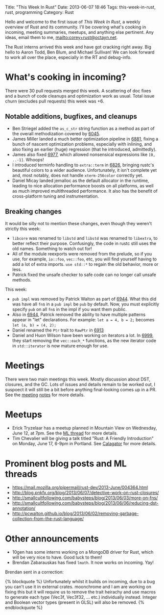 Title: "This Week In Rust"
Date: 2013-06-07 18:46
Tags: this-week-in-rust, rust, programming
Category: Rust

Hello and welcome to the first issue of *This Week In Rust*, a weekly overview
of Rust and its community. I'll be covering what's cooking in incoming,
meeting summaries, meetups, and anything else pertinent. Any ideas, email them
to me, <mailto:corey+rust@octayn.net>.

The Rust interns arrived this week and have got cracking right away. Big hello
to Aaron Todd, Ben Blum, and Michael Sullivan! We can look forward to work all
over the place, especially in the RT and debug-info.

<!-- more -->

# What's cooking in incoming?

There were 30 pull requests merged this week. A scattering of doc fixes and a
bunch of code cleanups and optimization work as usual. Total issue churn
(excludes pull requests) this week was +6.

## Notable additions, bugfixes, and cleanups

- Ben Striegel added the `as_c_str` string function as a method as part of the
  overall methodization covered by [6045][is6045].
- James Miller landed a much better optimization pipeline in [6881][is6881],
  fixing a bunch of nascent optimization problems, especially with inlining,
  and also fixing an earlier (huge) regression (that he introduced,
  admittedly).
- James also fixed [6977][is6977], which allowed nonsensical expressions like `[0,
  ..-1]`. Whoops!
- I introduced terminfo handling to `extra::term` in [6826][is6826], bringing
  rustc's beautiful colors to a wider audience.  Unfortunately, it isn't
  complete yet and, most notably, does not handle `xterm-256color` correctly
  yet.
- Daniel Micay landed jemalloc as the default allocator in the runtime,
  leading to nice allocation performance boosts on all platforms, as well as
  much improved multithreaded performance. It also has the benefit of
  cross-platform tuning and instrumentation.

## Breaking changes

It would be silly not to mention these changes, even though they weren't
strictly this week:

- `libcore` was renamed to `libstd` and `libstd` was renamed to `libextra`, to
  better reflect their purpose. Confusingly, the code in rustc still uses the
  old names. Something to watch out for!
- All of the module reexports were removed from the prelude, so if you use,
  for example, `io::foo`, `vec::foo`, etc, you will find yourself having to
  add a lot of extra imports. `use std::*` to regain the old behavior,
  more or less.
- Patrick fixed the unsafe checker to safe code can no longer call unsafe
  methods.

This week:

- `pub impl` was removed by Patrick Walton as part of [6944][is6944]. What
  this did was have all `fn`s in a `pub impl` be `pub` by default. Now, you
  must explicitly specify `pub` on all `fn`s in the impl if you want them
  public.
- Also in [6944][is6944], Patrick removed the ability to have multiple
  patterns appear in "let" declarations. For example: `let a = 4, b = 2;`
  becomes `let (a, b) = (4, 2);`
- Daniel renamed the `Ptr` trait to `RawPtr` in [6913][is6913]
- Daniel and Huon Wilson have been working on iterators a lot. In
  [6999][is6999], they start removing the `vec::each_*` functions, as the new
  iterator code in `std::iterator` is now mature enough for use.

# Meetings

There were two main meetings this week. Mostly discussion about DST, closures,
and the GC. Lots of issues and details remain to be worked out, I suspoect it
will still be a bit before anything final-looking comes up in a PR. See the
[meeting][mtg1] [notes][mtg2] for more details.

# Meetups

- Erick Tryzelaar has a meetup planned in Mountain View on Wednesday, June 12,
  at 7pm. See the [ML thread][sanfran] for more details.
- Tim Chevalier will be giving a talk titled "Rust: A Friendly Introduction"
  on Monday, June 17, 6-9pm in Portland. See [Calagator][rafi] for more details.

# Prominent blog posts and ML threads

- <https://mail.mozilla.org/pipermail/rust-dev/2013-June/004364.html>
- <http://blog.pnkfx.org/blog/2013/06/07/detective-work-on-rust-closures/>
- <http://smallcultfollowing.com/babysteps/blog/2013/06/03/more-on-fns/>
- <http://smallcultfollowing.com/babysteps/blog/2013/06/06/reducing-dst-annotation/>
- <http://pcwalton.github.io/blog/2013/06/02/removing-garbage-collection-from-the-rust-language/>

# Other announcements

- 10gen has some interns working on a MongoDB driver for Rust, which will be
  very nice to have. Good luck to them!
- Brendan Zabarauskas has fixed `lmath`. It now works on incoming. Yay!

Brendan sent in a correction:

{% blockquote %}
Unfortunately whilst it builds on incoming, due to a bug you can't use it in
external crates. moonchrome and I am are working on fixing this but it will
require us to remove the trait heirachy and use macros to generate each type
(Vec3f, Vec3f32, ... etc.) individually instead. Integer and Boolean vector
types (present in GLSL) will also be removed.
{% endblockquote %}

[is6045]: https://github.com/mozilla/rust/issues/6045
[is6881]: https://github.com/mozilla/rust/pull/6881
[is6977]: https://github.com/mozilla/rust/issues/6977
[is6826]: https://github.com/mozilla/rust/pull/6826
[is6944]: https://github.com/mozilla/rust/pull/6944
[is6913]: https://github.com/mozilla/rust/pull/6913
[mtg1]: https://github.com/mozilla/rust/wiki/Meeting-weekly-2013-06-04
[mtg2]: https://github.com/mozilla/rust/wiki/Meeting-2013-06-07
[rafi]: http://calagator.org/events/1250464376
[sanfran]: https://mail.mozilla.org/pipermail/rust-dev/2013-June/004356.html
[is6999]: https://github.com/mozilla/rust/pull/6999
